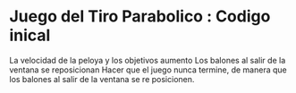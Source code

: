 # Juego del Tiro Parabolico : Codigo inical

La velocidad de la peloya y los objetivos aumento
Los balones al salir de la ventana se reposicionan
Hacer que el juego nunca termine, de manera que los balones al salir de la ventana se re posicionen.
